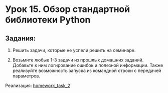 # Урок 15. Обзор стандартной библиотеки Python

## Задания:

1. Решить задачи, которые не успели решить на семинаре.

2. Возьмите любые 1-3 задачи из прошлых домашних заданий. Добавьте к ним логирование ошибок и полезной информации. 
Также реализуйте возможность запуска из командной строки с передачей параметров. 

Реализация:
[homework_task_2](https://github.com/MikhailAkulov/intoTheDepthsOfPython/blob/main/pythonHomeWork_15/homework_task_2.py)
